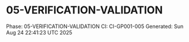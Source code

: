 # 05-VERIFICATION-VALIDATION
Phase: 05-VERIFICATION-VALIDATION
CI: CI-GP001-005
Generated: Sun Aug 24 22:41:23 UTC 2025
